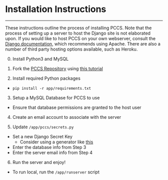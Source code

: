 # Installation Instructions
---

These instructions outline the process of installing PCCS. Note that the process of setting up a server to host the Django site is not elaborated upon. If you would like to host PCCS on your own webserver, consult the [Django documentation](https://docs.djangoproject.com/en/1.10/howto/deployment/wsgi/modwsgi/), which recommends using Apache. There are also a number of third party hosting options available, such as Heroku.

0. Install Python3 and MySQL

1. Fork the [PCCS Repository](https://github.com/uva-slp/pccs) using [this tutorial](https://help.github.com/articles/fork-a-repo/)

2. Install required Python packages
  - `pip install -r app/requirements.txt`

3. Setup a MySQL Database for PCCS to use
  - Ensure that database permissions are granted to the host user

4. Create an email account to associate with the server

5. Update `/app/pccs/secrets.py`
  - Set a new Django Secret Key
  	- Consider using a generator like [this](http://www.miniwebtool.com/django-secret-key-generator/)
  - Enter the database info from Step 3
  - Enter the server email info from Step 4

6. Run the server and enjoy!
  - To run local, run the `/app/runserver` script
